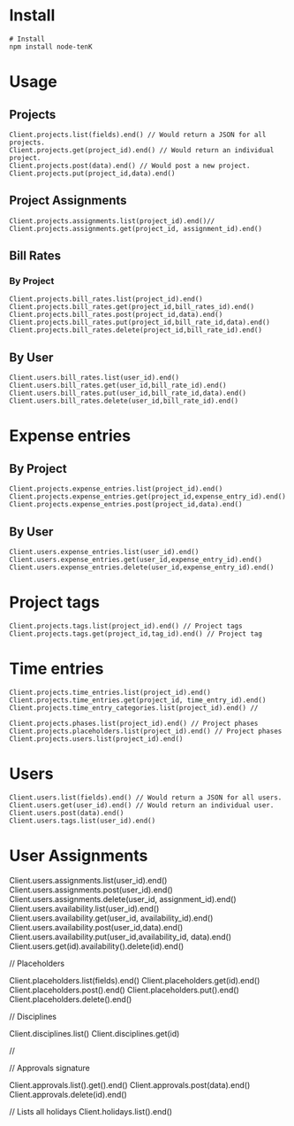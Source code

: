 
# Install

```
# Install
npm install node-tenK
```

# Usage

## Projects
```
Client.projects.list(fields).end() // Would return a JSON for all projects.
Client.projects.get(project_id).end() // Would return an individual project.
Client.projects.post(data).end() // Would post a new project.
Client.projects.put(project_id,data).end()
```

## Project Assignments

```
Client.projects.assignments.list(project_id).end()//
Client.projects.assignments.get(project_id, assignment_id).end()
```

## Bill Rates

### By Project
```
Client.projects.bill_rates.list(project_id).end()
Client.projects.bill_rates.get(project_id,bill_rates_id).end()
Client.projects.bill_rates.post(project_id,data).end()
Client.projects.bill_rates.put(project_id,bill_rate_id,data).end()
Client.projects.bill_rates.delete(project_id,bill_rate_id).end()
```

## By User
```
Client.users.bill_rates.list(user_id).end()
Client.users.bill_rates.get(user_id,bill_rate_id).end()
Client.users.bill_rates.put(user_id,bill_rate_id,data).end()
Client.users.bill_rates.delete(user_id,bill_rate_id).end()
```

# Expense entries

## By Project
```
Client.projects.expense_entries.list(project_id).end()
Client.projects.expense_entries.get(project_id,expense_entry_id).end()
Client.projects.expense_entries.post(project_id,data).end()
```

## By User
```
Client.users.expense_entries.list(user_id).end()
Client.users.expense_entries.get(user_id,expense_entry_id).end()
Client.users.expense_entries.delete(user_id,expense_entry_id).end()
```

# Project tags
```
Client.projects.tags.list(project_id).end() // Project tags
Client.projects.tags.get(project_id,tag_id).end() // Project tag
```


# Time entries
```
Client.projects.time_entries.list(project_id).end()
Client.projects.time_entries.get(project_id, time_entry_id).end()
Client.projects.time_entry_categories.list(project_id).end() //
```

```
Client.projects.phases.list(project_id).end() // Project phases
Client.projects.placeholders.list(project_id).end() // Project phases
Client.projects.users.list(project_id).end()
```

# Users
```
Client.users.list(fields).end() // Would return a JSON for all users.
Client.users.get(user_id).end() // Would return an individual user.
Client.users.post(data).end()
Client.users.tags.list(user_id).end()
```

# User Assignments

Client.users.assignments.list(user_id).end()
Client.users.assignments.post(user_id).end()
Client.users.assignments.delete(user_id, assignment_id).end()
Client.users.availability.list(user_id).end()
Client.users.availability.get(user_id, availability_id).end()
Client.users.availability.post(user_id,data).end()
Client.users.availability.put(user_id,availability_id, data).end()
Client.users.get(id).availability().delete(id).end()



// Placeholders

Client.placeholders.list(fields).end()
Client.placeholders.get(id).end()
Client.placeholders.post().end()
Client.placeholders.put().end()
Client.placeholders.delete().end()


// Disciplines

Client.disciplines.list()
Client.disciplines.get(id)


//

// Approvals signature

Client.approvals.list().get().end()
Client.approvals.post(data).end()
Client.approvals.delete(id).end()

// Lists all holidays
Client.holidays.list().end()
